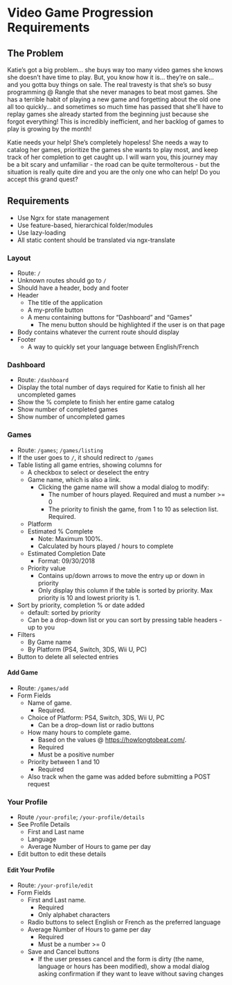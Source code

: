 # Video Game Progression Requirements

## The Problem

Katie’s got a big problem... she buys way too many video games she knows she doesn’t have
time to play. But, you know how it is... they’re on sale… and you gotta buy things on sale.
The real travesty is that she’s so busy programming @ Rangle that she never manages to beat
most games. She has a terrible habit of playing a new game and forgetting about the old
one all too quickly... and sometimes so much time has passed that she’ll have to
replay games she already started from the beginning just because she forgot everything!
This is incredibly inefficient, and her backlog of games to play is growing by the month!

Katie needs your help! She’s completely hopeless! She needs a way to catalog her games,
prioritize the games she wants to play most, and keep track of her completion to get caught
up. I will warn you, this journey may be a bit scary and unfamiliar - the road can be
quite termolterous - but the situation is really quite dire and you are the only one who
can help! Do you accept this grand quest?

## Requirements

* Use Ngrx for state management
* Use feature-based, hierarchical folder/modules
* Use lazy-loading
* All static content should be translated via ngx-translate

### Layout

* Route: `/`
* Unknown routes should go to `/`
* Should have a header, body and footer
* Header
  * The title of the application
  * A my-profile button
  * A menu containing buttons for “Dashboard” and “Games”
    * The menu button should be highlighted if the user is on that page
* Body contains whatever the current route should display
* Footer
  * A way to quickly set your language between English/French

### Dashboard

* Route: `/dashboard`
* Display the total number of days required for Katie to finish all her uncompleted games
* Show the % complete to finish her entire game catalog
* Show number of completed games
* Show number of uncompleted games

### Games

* Route: `/games`; `/games/listing`
* If the user goes to `/`, it should redirect to `/games`
* Table listing all game entries, showing columns for
  * A checkbox to select or deselect the entry
  * Game name, which is also a link.
    * Clicking the game name will show a modal dialog to modify:
      * The number of hours played. Required and must a number >= 0
      * The priority to finish the game, from 1 to 10 as selection list. Required.
  * Platform
  * Estimated % Complete
    * Note: Maximum 100%.
    * Calculated by hours played / hours to complete
  * Estimated Completion Date
    * Format: 09/30/2018
  * Priority value
    * Contains up/down arrows to move the entry up or down in priority
    * Only display this column if the table is sorted by priority. Max priority is 10 and
      lowest priority is 1.
* Sort by priority, completion % or date added
  * default: sorted by priority
  * Can be a drop-down list or you can sort by pressing table headers - up to you
* Filters
  * By Game name
  * By Platform (PS4, Switch, 3DS, Wii U, PC)
* Button to delete all selected entries

#### Add Game

* Route: `/games/add`
* Form Fields
  * Name of game.
    * Required.
  * Choice of Platform: PS4, Switch, 3DS, Wii U, PC
    * Can be a drop-down list or radio buttons
  * How many hours to complete game.
    * Based on the values @ https://howlongtobeat.com/.
    * Required
    * Must be a positive number
  * Priority between 1 and 10
    * Required
  * Also track when the game was added before submitting a POST request

### Your Profile

* Route `/your-profile`; `/your-profile/details`
* See Profile Details
  * First and Last name
  * Language
  * Average Number of Hours to game per day
* Edit button to edit these details

#### Edit Your Profile

* Route: `/your-profile/edit`
* Form Fields
  * First and Last name.
    * Required
    * Only alphabet characters
  * Radio buttons to select English or French as the preferred language
  * Average Number of Hours to game per day
    * Required
    * Must be a number >= 0
  * Save and Cancel buttons
    * If the user presses cancel and the form is dirty (the name, language or hours has
      been modified), show a modal dialog asking confirmation if they want to leave without
      saving changes
